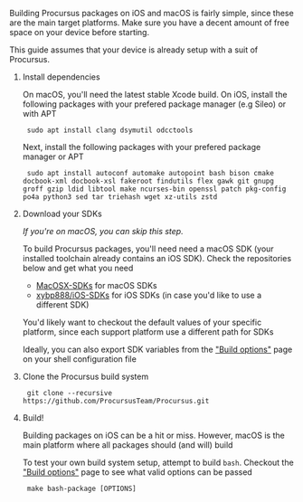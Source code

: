 Building Procursus packages on iOS and macOS is fairly simple, since these are the main target platforms. Make sure you have a decent amount of free space on your device before starting.

This guide assumes that your device is already setup with a suit of Procursus.

1. Install dependencies

    On macOS, you'll need the latest stable Xcode build. On iOS, install the following packages with your prefered package manager (e.g Sileo) or with APT

        sudo apt install clang dsymutil odcctools

    Next, install the following packages with your prefered package manager or APT

        sudo apt install autoconf automake autopoint bash bison cmake docbook-xml docbook-xsl fakeroot findutils flex gawk git gnupg groff gzip ldid libtool make ncurses-bin openssl patch pkg-config po4a python3 sed tar triehash wget xz-utils zstd

2. Download your SDKs

    *If you're on macOS, you can skip this step.*

    To build Procursus packages, you'll need need a macOS SDK (your installed toolchain already contains an iOS SDK). Check the repositories below and get what you need

    - [MacOSX-SDKs](https://github.com/phracker/MacOSX-SDKs) for macOS SDKs
    - [xybp888/iOS-SDKs](https://github.com/xybp888/iOS-SDKs) for iOS SDKs (in case you'd like to use a different SDK)

    You'd likely want to checkout the default values of your specific platform, since each support platform use a different path for SDKs

    Ideally, you can also export SDK variables from the ["Build options"](https://github.com/ProcursusTeam/Procursus/wiki/Build-options) page on your shell configuration file

3. Clone the Procursus build system

        git clone --recursive https://github.com/ProcursusTeam/Procursus.git

4. Build!

    Building packages on iOS can be a hit or miss. However, macOS is the main platform where all packages should (and will) build

    To test your own build system setup, attempt to build ``bash``. Checkout the ["Build options"](https://github.com/ProcursusTeam/Procursus/wiki/Build-options) page to see what valid options can be passed

        make bash-package [OPTIONS]
